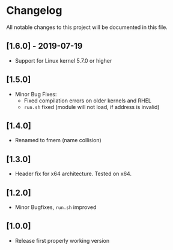 # Changelog

All notable changes to this project will be documented in this file.

## [1.6.0] - 2019-07-19

- Support for Linux kernel 5.7.0 or higher

## [1.5.0]

- Minor Bug Fixes:
    - Fixed compilation errors on older kernels and RHEL
    - `run.sh` fixed (module will not load, if address is invalid)

## [1.4.0]

- Renamed to fmem (name collision)

## [1.3.0]

- Header fix for x64 architecture. Tested on x64.

## [1.2.0]

- Minor Bugfixes, `run.sh` improved

## [1.0.0]

- Release first properly working version

